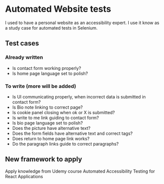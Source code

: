 # Automated Website tests

I used to have a personal website as an accessibility expert. I use it know as a study case for automated tests in Selenium.

## Test cases 
### Already written
- Is contact form working properly?
- Is home page language set to polish?

### To write (more will be added)

- Is UI communicating properly, when incorrect data is submitted in contact form?
- Is Bio note linking to correct page?
- Is cookie panel closing when ok or X is submitted?
- Is write to me link guiding to contact form?
- Is bio page language set to polish?
- Does the picture have alternative text?
- Does the form fields have alternative text and correct tags?
- Does return to home page link works?
- Do the paragraph links guide to correct paragraphs?

## New framework to apply
Apply knowledge from Udemy course Automated Accessibility Testing for React Applications 